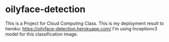 # oilyface-detection
This is a Project for Cloud Computing Class. This is my deployment result to heroku: https://oilyface-detection.herokuapp.com/
I'm using Inceptionv3 model for this classification image.
